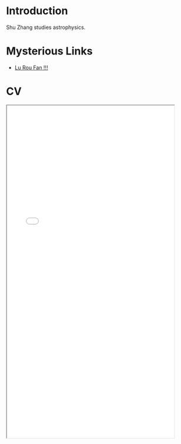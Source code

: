 # Introduction

Shu Zhang studies astrophysics.



# Mysterious Links

- [Lu Rou Fan !!!](./cooking.md)



# CV

<!-- How to embed a PDF -->
<iframe width="90%" height="900" src="./media/website_CV_20241025.pdf">